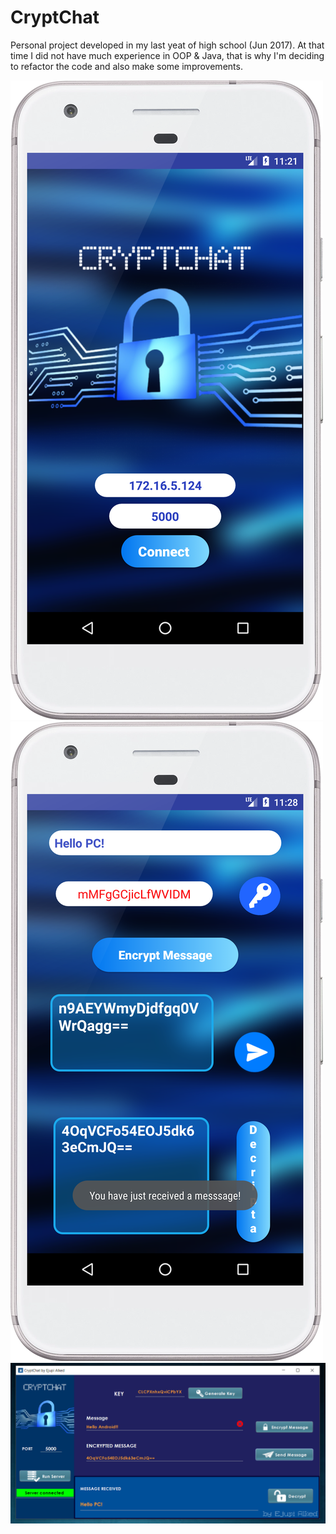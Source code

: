 # CryptChat
Personal project developed in my last yeat of high school (Jun 2017).
At that time I did not have much experience in OOP & Java, that is why I'm deciding to refactor the code and also make some improvements.

![image](https://github.com/EjupiAlked/CryptChat/blob/master/art/clientMain.png)
![image](https://github.com/EjupiAlked/CryptChat/blob/master/art/clientChat.png)
![image](https://github.com/EjupiAlked/CryptChat/blob/master/art/server.PNG)
